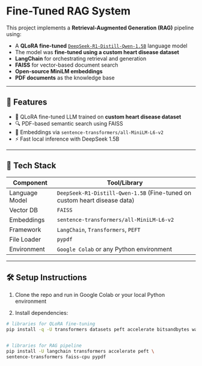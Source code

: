 # Fine-Tuned RAG System


This project implements a **Retrieval-Augmented Generation (RAG)** pipeline using:

- A **QLoRA fine-tuned** [`DeepSeek-R1-Distill-Qwen-1.5B`](https://huggingface.co/deepseek-ai/DeepSeek-R1-Distill-Qwen-1.5B) language model
- The model was **fine-tuned using a custom heart disease dataset**
- **LangChain** for orchestrating retrieval and generation
- **FAISS** for vector-based document search
- **Open-source MiniLM embeddings**
- **PDF documents** as the knowledge base

---

## 🚀 Features

- 🧠 QLoRA fine-tuned LLM trained on **custom heart disease dataset**
- 🔍 PDF-based semantic search using FAISS
- 🧩 Embeddings via `sentence-transformers/all-MiniLM-L6-v2`
- ⚡ Fast local inference with DeepSeek 1.5B

---

## 🧱 Tech Stack

| Component      | Tool/Library                                |
|----------------|---------------------------------------------|
| Language Model | `DeepSeek-R1-Distill-Qwen-1.5B` (Fine-tuned on custom heart disease data) |
| Vector DB      | `FAISS`                                     |
| Embeddings     | `sentence-transformers/all-MiniLM-L6-v2`    |
| Framework      | `LangChain`, `Transformers`, `PEFT`         |
| File Loader    | `pypdf`                                     |
| Environment    | `Google Colab` or any Python environment    |

---


## 🛠️ Setup Instructions

1. Clone the repo and run in Google Colab or your local Python environment

2. Install dependencies:

```bash
# libraries for QLoRA fine-tuning
pip install -q -U transformers datasets peft accelerate bitsandbytes wandb


# libraries for RAG pipeline
pip install -U langchain transformers accelerate peft \
sentence-transformers faiss-cpu pypdf


